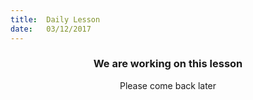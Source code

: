 ```yaml
---
title:  Daily Lesson
date:   03/12/2017
---
```


### <center>We are working on this lesson</center>
<center>Please come back later</center>